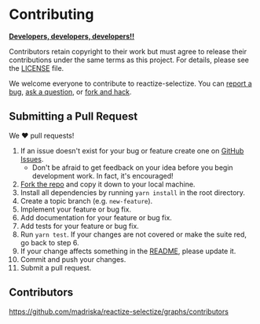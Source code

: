 # Contributing

**[Developers, developers, developers!!](https://www.youtube.com/watch?v=KMU0tzLwhbE)**

Contributors retain copyright to their work but must agree to release their
contributions under the same terms as this project. For details, please see the
[LICENSE](LICENSE) file.

We welcome everyone to contribute to reactize-selectize. You can [report a bug](new-issue), [ask a question](new-issue), or [fork and hack](fork).

## Submitting a Pull Request

We :heart: pull requests!

1. If an issue doesn't exist for your bug or feature create one on [GitHub Issues][new-issue].
    - Don't be afraid to get feedback on your idea before you begin development work. In fact, it's encouraged!
2. [Fork the repo](fork) and copy it down to your local machine.
3. Install all dependencies by running `yarn install` in the root directory.
4. Create a topic branch (e.g. `new-feature`).
5. Implement your feature or bug fix.
6. Add documentation for your feature or bug fix.
7. Add tests for your feature or bug fix.
8. Run `yarn test`. If your changes are not covered or make the suite red, go back to step 6.
9. If your change affects something in the [README](README.md), please update it.
10. Commit and push your changes.
11. Submit a pull request.

## Contributors

https://github.com/madriska/reactize-selectize/graphs/contributors

[new-issue]: https://github.com/madriska/reactize-selectize/issues/new
[fork]: https://github.com/madriska/reactize-selectize/fork
